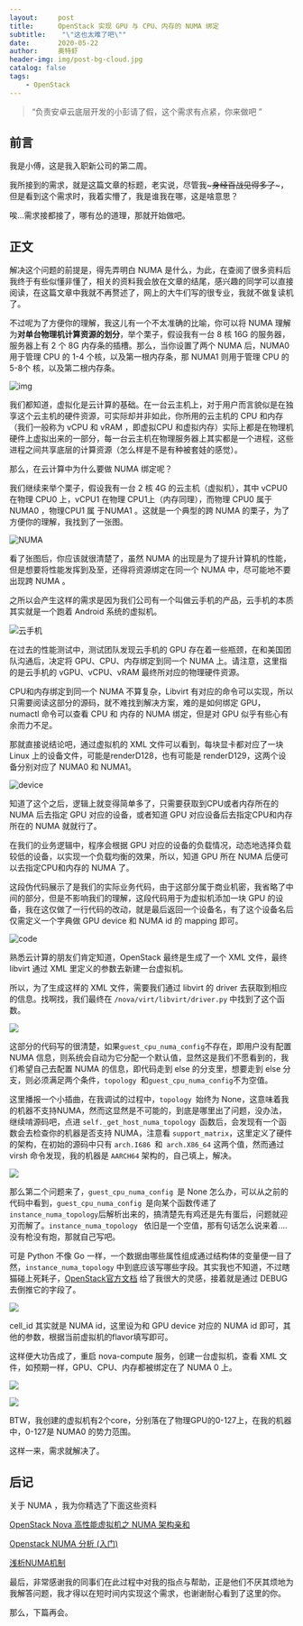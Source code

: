 ```yaml
---
layout:     post
title:      OpenStack 实现 GPU 与 CPU、内存的 NUMA 绑定
subtitle:    "\"这也太难了吧\""
date:       2020-05-22
author:     奥特虾
header-img: img/post-bg-cloud.jpg
catalog: false
tags:
    - OpenStack
---
```


> “负责安卓云底层开发的小彭请了假，这个需求有点紧，你来做吧 ”



## 前言

我是小傅，这是我入职新公司的第二周。

我所接到的需求，就是这篇文章的标题，老实说，尽管我~~~身经百战见得多了~~~，但是看到这个需求时，我着实懵了，我是谁我在哪，这是啥意思？

唉...需求接都接了，哪有怂的道理，那就开始做吧。



## 正文

解决这个问题的前提是，得先弄明白 NUMA 是什么，为此，在查阅了很多资料后我终于有些似懂非懂了，相关的资料我会放在文章的结尾，感兴趣的同学可以直接阅读，在这篇文章中我就不再赘述了，网上的大牛们写的很专业，我就不做复读机了。



不过呢为了方便你的理解，我这儿有一个不太准确的比喻，你可以将 NUMA 理解为**对单台物理机计算资源的划分**，举个栗子，假设我有一台 8 核 16G 的服务器，服务器上有 2 个 8G 内存条的插槽。那么，当你设置了两个 NUMA 后，NUMA0 用于管理 CPU 的 1-4 个核，以及第一根内存条，那 NUMA1 则用于管理 CPU 的 5-8个 核，以及第二根内存条。



![img](https://ss2.bdstatic.com/70cFvnSh_Q1YnxGkpoWK1HF6hhy/it/u=1272062901,807942533&fm=26&gp=0.jpg)





我们都知道，虚拟化是云计算的基础。在一台云主机上，对于用户而言貌似是在独享这个云主机的硬件资源，可实际却并非如此，你所用的云主机的 CPU 和内存（我们一般称为 vCPU 和 vRAM ，即虚拟CPU 和虚拟内存）实际上都是在物理机硬件上虚拟出来的一部分，每一台云主机在物理服务器上其实都是一个进程，这些进程之间共享底层的计算资源（怎么样是不是有种被套娃的感觉）。



那么，在云计算中为什么要做 NUMA 绑定呢？



我们继续来举个栗子，假设我有一台 2 核 4G 的云主机（虚拟机），其中 vCPU0 在物理 CPU0 上，vCPU1 在物理 CPU1上（内存同理），而物理 CPU0 属于 NUMA0 ，物理CPU1 属 于NUMA1 。这就是一个典型的跨 NUMA 的栗子，为了方便你的理解，我找到了一张图。



![NUMA ](http://static.open-open.com/lib/uploadImg/20150323/20150323105252_596.png)





看了张图后，你应该就很清楚了，虽然 NUMA 的出现是为了提升计算机的性能，但是想要将性能发挥到及至，还得将资源绑定在同一个 NUMA 中，尽可能地不要出现跨 NUMA 。



之所以会产生这样的需求是因为我们公司有一个叫做云手机的产品，云手机的本质其实就是一个跑着 Android 系统的虚拟机。



![云手机 ](https://s1.ax1x.com/2020/05/22/YjEAKK.png)



在过去的性能测试中，测试团队发现云手机的 GPU 存在着一些瓶颈，在和美国团队沟通后，决定将 GPU、CPU、内存绑定到同一个 NUMA 上。请注意，这里指的是云手机的 vGPU、vCPU、vRAM 最终所对应的物理硬件资源。



CPU和内存绑定到同一个 NUMA 不算复杂，Libvirt 有对应的命令可以实现，所以只需要阅读这部分的源码，就不难找到解决方案，难的是如何绑定 GPU，numactl 命令可以查看 CPU 和 内存的 NUMA 绑定，但是对 GPU 似乎有些心有余而力不足。



那就直接说结论吧，通过虚拟机的 XML 文件可以看到，每块显卡都对应了一块 Linux 上的设备文件，可能是renderD128，也有可能是 renderD129，这两个设备分别对应了 NUMA0 和 NUMA1。



![device](https://s1.ax1x.com/2020/05/23/YjeSUg.png)



知道了这个之后，逻辑上就变得简单多了，只需要获取到CPU或者内存所在的 NUMA 后去指定 GPU 对应的设备，或者知道 GPU 对应设备后去指定CPU和内存所在的 NUMA 就就行了。



在我们的业务逻辑中，程序会根据 GPU 对应的设备的负载情况，动态地选择负载较低的设备，以实现一个负载均衡的效果，所以，知道 GPU 所在 NUMA 后便可以去指定CPU和内存的 NUMA 了。



这段伪代码展示了是我们的实际业务代码，由于这部分属于商业机密，我省略了中间的部分，但是不影响我们的理解，这段代码用于为虚拟机添加一块 GPU 的设备，我在这仅做了一行代码的改动，就是最后返回一个设备名，有了这个设备名后仅需定义一个字典做  GPU device 和 NUMA id 的 mapping 即可。



![code](https://s1.ax1x.com/2020/05/23/YjmT1A.png)





熟悉云计算的朋友们肯定知道，OpenStack 最终是生成了一个 XML 文件，最终 libvirt 通过 XML 里定义的参数去新建一台虚拟机。



所以，为了生成这样的 XML 文件，需要我们通过 libvirt 的 driver 去获取到相应的信息。找啊找，我们最终在 `/nova/virt/libvirt/driver.py` 中找到了这个函数。



![](https://s1.ax1x.com/2020/05/23/YjnVNF.png)



这部分的代码写的很清楚，如果` guest_cpu_numa_config `不存在，即用户没有配置 NUMA 信息，则系统会自动为它分配一个默认值，显然这是我们不愿看到的，我们希望自己去配置 NUMA 的信息，即代码走到 else 的分支里，想要走到 else 分支，则必须满足两个条件，`topology `和` guest_cpu_numa_config `不为空值。



这里播报一个小插曲，在我调试的过程中，`topology `始终为 None，这意味着我的机器不支持NUMA，然而这显然是不可能的，到底是哪里出了问题，没办法，继续啃源码吧，点进 `self._get_host_numa_topology `函数后，会发现有一个函数会去检查你的机器是否支持 NUMA，注意看 `support_matrix`，这里定义了硬件的架构，在初始的源码中只有 `arch.I686 `和` arch.X86_64` 这两个值，然而通过 virsh 命令发现，我的机器是 `AARCH64` 架构的，自己填上，解决。



![](https://s1.ax1x.com/2020/05/23/Yjnn39.png)



那么第二个问题来了，`guest_cpu_numa_config `是 None 怎么办，可以从之前的代码中看到，`guest_cpu_numa_config `是向某个函数传递了` instance_numa_topology `后解析出来的，搞清楚先有鸡还是先有蛋后，问题就迎刃而解了。`instance_numa_topology ` 依旧是一个空值，那有句话怎么说来着....没有枪没有炮，那就自己写吧。



可是 Python 不像 Go 一样，一个数据由哪些属性组成通过结构体的变量便一目了然，`instance_numa_topology`  中到底应该写哪些字段。其实我也不知道，不过瞎猫碰上死耗子，[OpenStack官方文档](https://docs.openstack.org/nova/rocky/contributor/testing/libvirt-numa.html
) 给了我很大的灵感，接着就是通过 DEBUG 去倒推它的字段了。



![](https://s1.ax1x.com/2020/05/23/YjnJ4e.png)



cell_id 其实就是 NUMA id，这里设为和 GPU device 对应的 NUMA id 即可，其他的参数，根据当前虚拟机的flavor填写即可。



这样便大功告成了，重启 nova-compute 服务，创建一台虚拟机，查看 XML 文件，如预期一样，GPU、CPU、内存都被绑定在了 NUMA 0 上。



![](https://s1.ax1x.com/2020/05/23/YjZqgI.png)



![](https://s1.ax1x.com/2020/05/23/YjZb8A.png)



BTW，我创建的虚拟机有2个core，分别落在了物理GPU的0-127上，在我的机器中，0-127是 NUMA0 的势力范围。



这样一来，需求就解决了。





## 后记

关于 NUMA ，我为你精选了下面这些资料

[OpenStack Nova 高性能虚拟机之 NUMA 架构亲和](https://www.cnblogs.com/jmilkfan-fanguiju/p/10589768.html)

[Openstack NUMA 分析 (入门)](https://www.iteye.com/blog/hangdong-zhang-2294888)

[浅析NUMA机制](https://www.jianshu.com/p/0607c5f62c51)

最后，非常感谢我的同事们在此过程中对我的指点与帮助，正是他们不厌其烦地为我解答问题，我才得以在短时间内实现这个需求，也谢谢耐心看到了这里的你。

那么，下篇再会。



